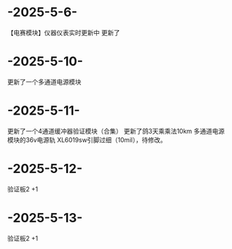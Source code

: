 # -2025-5-6-
【电赛模块】仪器仪表实时更新中
更新了
# -2025-5-10-
更新了一个多通道电源模块

# -2025-5-11-
更新了一个4通道缓冲器验证模块（合集）
更新了鸽3天乘乘法10km
多通道电源模块的36v电源轨 XL6019sw引脚过细（10mil），待修改。
# -2025-5-12-
验证板2 +1
# -2025-5-13-
验证板2 +1
